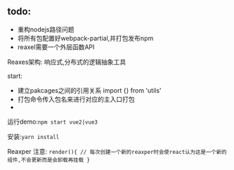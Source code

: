 ## todo:
* 重构nodejs路径问题
* 将所有包配置好webpack-partial,并打包发布npm
* reaxel需要一个外层函数API


Reaxes架构:
响应式,分布式的逻辑抽象工具


start:

* 建立pakcages之间的引用关系 import {} from 'utils'
* 打包命令传入包名来进行对应的主入口打包
* 

运行demo:`npm start vue2|vue3 `

安装:`yarn install`


Reaxper 注意:
`render(){
  // 每次创建一个新的reaxper时会使react认为这是一个新的组件,不会更新而是会卸载再挂载
}`
